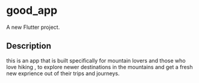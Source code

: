 # good_app

A new Flutter project.

## Description

this is an app that is built specifically for mountain lovers and those who love hiking , to explore newer destinations in the mountains and get a fresh new exprience out of their trips and journeys. 


